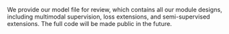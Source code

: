 We provide our model file for review, which contains all our module designs, including multimodal supervision, loss extensions, and semi-supervised extensions.
The full code will be made public in the future.
